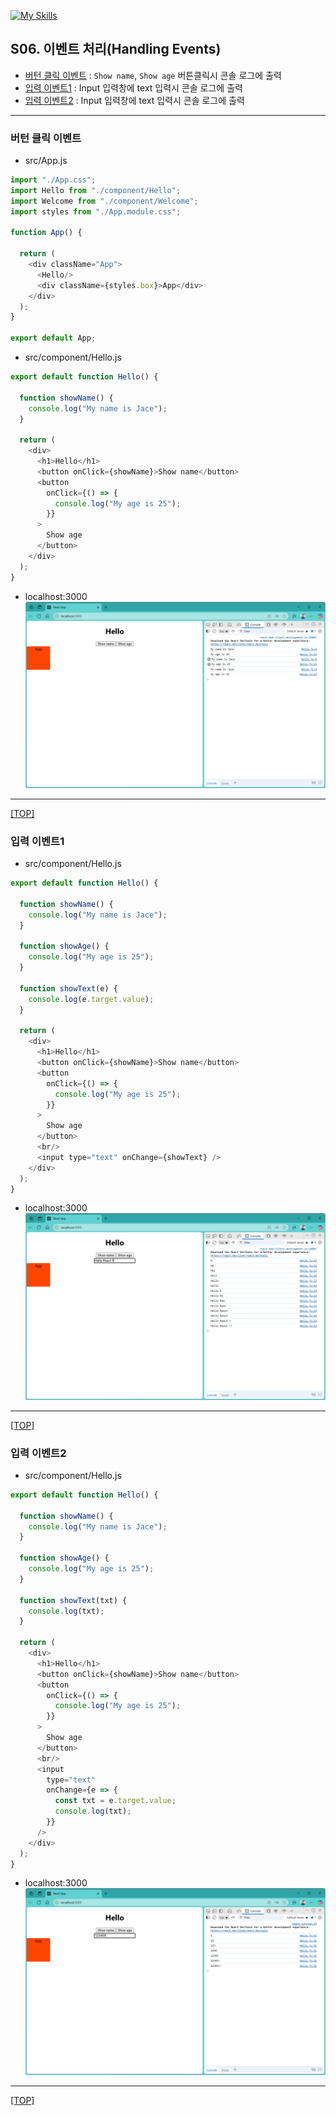 [![My Skills](https://skillicons.dev/icons?heiht="10"&i=nodejs,vscode,js,react&theme=light)](readme.md)

## S06. 이벤트 처리(Handling Events)
- [버턴 클릭 이벤트](#버턴-클릭-이벤트) : `Show name`, `Show age` 버튼클릭시 콘솔 로그에 출력
- [입력 이벤트1](#입력-이벤트1) : Input 입력창에 text 입력시 콘솔 로그에 출력
- [입력 이벤트2](#입력-이벤트2) : Input 입력창에 text 입력시 콘솔 로그에 출력

---

### 버턴 클릭 이벤트

- src/App.js
```js
import "./App.css";
import Hello from "./component/Hello";
import Welcome from "./component/Welcome";
import styles from "./App.module.css";

function App() {

  return (
    <div className="App">
      <Hello/>
      <div className={styles.box}>App</div>
    </div>
  );
}

export default App;
```

- src/component/Hello.js
```js
export default function Hello() {

  function showName() {
    console.log("My name is Jace");
  }

  return (
    <div>
      <h1>Hello</h1>
      <button onClick={showName}>Show name</button>
      <button
        onClick={() => {
          console.log("My age is 25");
        }} 
      >
        Show age
      </button>
    </div>
  );
}

```


- localhost:3000
![화면](./images/s06_event_01.png)


---
[[TOP]](#s06-이벤트-처리handling-events)
<br/>

### 입력 이벤트1


- src/component/Hello.js
```js
export default function Hello() {

  function showName() {
    console.log("My name is Jace");
  }

  function showAge() {
    console.log("My age is 25");
  } 

  function showText(e) {
    console.log(e.target.value);
  }

  return (
    <div>
      <h1>Hello</h1>
      <button onClick={showName}>Show name</button>
      <button
        onClick={() => {
          console.log("My age is 25");
        }} 
      >
        Show age
      </button>
      <br/>
      <input type="text" onChange={showText} />
    </div>
  );
}

```

- localhost:3000
![화면](./images/s06_event_02.png)


---
[[TOP]](#s06-이벤트-처리handling-events)
<br/>

### 입력 이벤트2

- src/component/Hello.js
```js
export default function Hello() {

  function showName() {
    console.log("My name is Jace");
  }

  function showAge() {
    console.log("My age is 25");
  } 

  function showText(txt) {
    console.log(txt);
  }

  return (
    <div>
      <h1>Hello</h1>
      <button onClick={showName}>Show name</button>
      <button
        onClick={() => {
          console.log("My age is 25");
        }} 
      >
        Show age
      </button>
      <br/>
      <input 
        type="text" 
        onChange={e => {
          const txt = e.target.value;
          console.log(txt); 
        }}
      />
    </div>
  );
}

```

- localhost:3000
![화면](./images/s06_event_03.png)


---
[[TOP]](#s06-이벤트-처리handling-events)
<br/>

